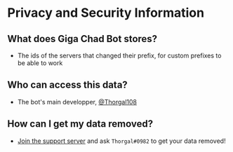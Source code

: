 # Privacy and Security Information

## What does Giga Chad Bot stores?

* The ids of  the servers that changed their prefix, for custom prefixes to be able to work

## Who can access this data?

 * The bot's main developper, [@Thorgal108](https://github.com/Thorgal108)

## How can I get my data removed?

* [Join the support server](https://links.gigachad-bot.xyz/support) and ask `Thorgal#0982` to get your data removed!